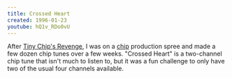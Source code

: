 ```yaml
---
title: Crossed Heart
created: 1996-01-23
youtube: hQ1v_RDo0vU
---
```


After [Tiny Chip's Revenge][chip01], I was on a [chip] production spree and made
a few dozen chip tunes over a few weeks. "Crossed Heart" is a two-channel chip
tune that isn't much to listen to, but it was a fun challenge to only have two
of the usual four channels available.

[chip01]: tiny-chips-revenge
[chip]: https://en.wikipedia.org/wiki/Chiptune
